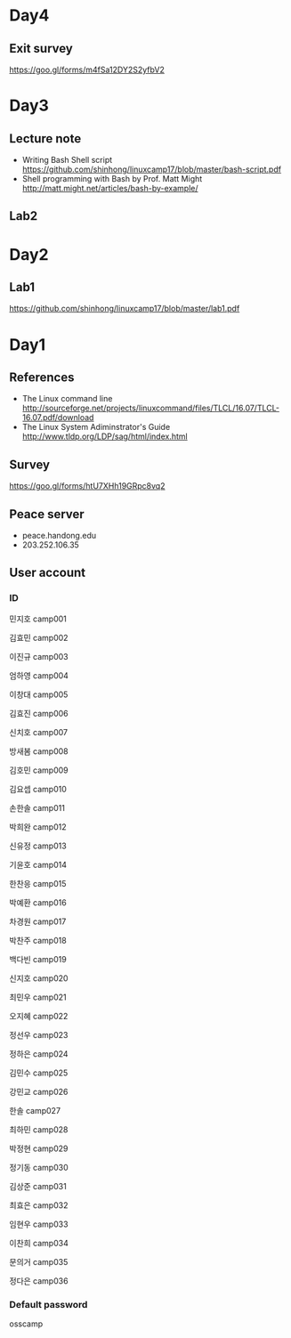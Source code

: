 # Day4 #

## Exit survey ##
https://goo.gl/forms/m4fSa12DY2S2yfbV2

# Day3 #

## Lecture note ##
* Writing Bash Shell script https://github.com/shinhong/linuxcamp17/blob/master/bash-script.pdf
* Shell programming with Bash by Prof. Matt Might http://matt.might.net/articles/bash-by-example/

## Lab2 ##

# Day2 #

## Lab1 ##
https://github.com/shinhong/linuxcamp17/blob/master/lab1.pdf

# Day1 #
## References ##
* The Linux command line http://sourceforge.net/projects/linuxcommand/files/TLCL/16.07/TLCL-16.07.pdf/download
* The Linux System Adiminstrator's Guide http://www.tldp.org/LDP/sag/html/index.html

## Survey ##
https://goo.gl/forms/htU7XHh19GRpc8vq2

## Peace server ##
* peace.handong.edu
* 203.252.106.35

## User account ##

### ID ####
민지호	camp001

김효민	camp002

이진규	camp003

엄하영	camp004

이창대	camp005

김효진	camp006

신치호	camp007

방새봄	camp008

김호민	camp009

김요셉	camp010

손한솔	camp011

박희완	camp012

신유정	camp013

기윤호	camp014

한찬응	camp015

박예환	camp016

차경원	camp017

박찬주	camp018

백다빈	camp019

신지호	camp020

최민우	camp021

오지혜	camp022

정선우	camp023

정하은	camp024

김민수	camp025

강민교	camp026

한솔  camp027

최하민	camp028

박정현	camp029

정기동	camp030

김상준	camp031

최효은	camp032

임현우	camp033

이찬희	camp034

문의거	camp035

정다은	camp036

### Default password ###
osscamp
